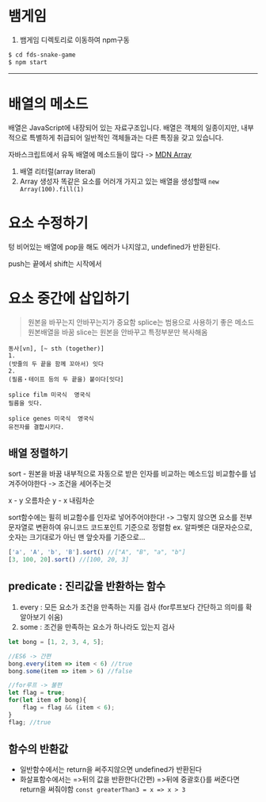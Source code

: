 # 뱀게임
1. 뱀게임 디렉토리로 이동하여 npm구동

```bash
$ cd fds-snake-game
$ npm start
```

-----

# 배열의 메소드

배열은 JavaScript에 내장되어 있는 자료구조입니다. 배열은 객체의 일종이지만, 내부적으로 특별하게 취급되어 일반적인 객체들과는 다른 특징을 갖고 있습니다.

자바스크립트에서 유독 배열에 메소드들이 많다 -> [MDN Array](https://developer.mozilla.org/ko/docs/Web/JavaScript/Reference/Global_Objects/Array)





1. 배열 리터럴(array literal)
2. Array 생성자
똑같은 요소를 어러개 가지고 있는 배열을 생성할때
`new Array(100).fill(1)`

# 요소 수정하기
텅 비어있는 배열에 pop을 해도 에러가 나지않고, undefined가 반환된다.


push는 끝에서
shift는 시작에서


# 요소 중간에 삽입하기

>원본을 바꾸는지 안바꾸는지가 중요함
splice는 범용으로 사용하기 좋은 메소드
원본배열을 바꿈
slice는 원본을 안바꾸고 특정부분만 복사해옴
```
동사[vn], [~ sth (together)]
1.
(밧줄의 두 끝을 함께 꼬아서) 잇다
2.
(필름・테이프 등의 두 끝을) 붙이다[잇다]

splice film 미국식  영국식
필름을 잇다.

splice genes 미국식  영국식
유전자를 결합시키다.

```


## 배열 정렬하기

sort - 원본을 바꿈
내부적으로 자동으로 받은 인자를 비교하는 메소드임
비교함수를 넘겨주어야한다 -> 조건을 세어주는것

x - y 오름차순
y - x 내림차순

sort함수에는 필히 비교함수를 인자로 넣어주어야한다!
-> 그렇지 않으면 요소를 전부문자열로 변환하여 유니코드 코드포인트 기준으로 정렬함
ex. 알파벳은 대문자순으로, 숫자는 크기대로가 아닌 맨 앞숫자를 기준으로...

```js
['a', 'A', 'b', 'B'].sort() //["A", "B", "a", "b"]
[3, 100, 20].sort() //[100, 20, 3]
```


## predicate : 진리값을 반환하는 함수
1. every : 모든 요소가 조건을 만족하는 지를 검사
(for루프보다 간단하고 의미를 확 알아보기 쉬움)
2. some : 조건을 만족하는 요소가 하나라도 있는지 검사
```js
let bong = [1, 2, 3, 4, 5];

//ES6 -> 간편
bong.every(item => item < 6) //true
bong.some(item => item > 6) //false

//for루프 -> 불편
let flag = true;
for(let item of bong){
	flag = flag && (item < 6);
}
flag; //true
```






## 함수의 반환값
* 일반함수에서는 return을 써주지않으면 undefined가 반환된다
* 화살표함수에서는  =>뒤의 값을 반환한다(간편)
    =>뒤에 중괄호{}를 써준다면 return을 써줘야함
`const greaterThan3 = x => x > 3`
